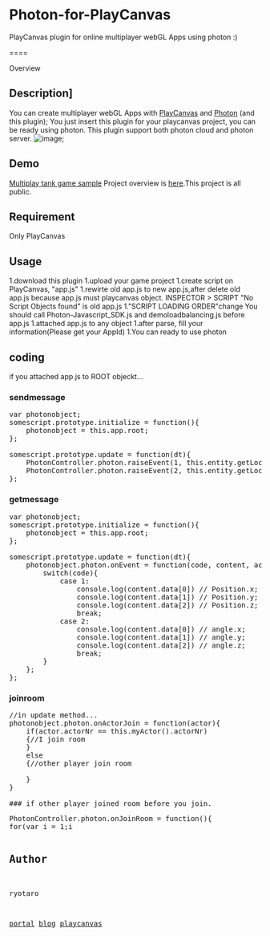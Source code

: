 # Photon-for-PlayCanvas
PlayCanvas plugin for online multiplayer webGL Apps using photon :)

====

Overview

## Description]
You can create multiplayer webGL Apps with [PlayCanvas](https://playcanvas.com) and [Photon](https://www.photonengine.com/en/Photon) (and this plugin);
You just insert this plugin for your playcanvas project, you can be ready using photon.
This plugin support both photon cloud and photon server.
![image](http://ryla.deci.jp/storage/playcanvasphoton.gif);

## Demo
[Multiplay tank game sample](http://playcanvas.utautattaro.com/photon/)
Project overview is [here](https://playcanvas.com/project/433966/overview/photonstarterkit).This project is all public.

## Requirement
Only PlayCanvas

## Usage
1.download this plugin
1.upload your game project
1.create script on PlayCanvas, "app.js"
1.rewirte old app.js to new app.js,after delete old app.js
because app.js must playcanvas object.
INSPECTOR > SCRIPT "No Script Objects found" is old app.js
1."SCRIPT LOADING ORDER"change
You should call Photon-Javascript_SDK.js and demoloadbalancing.js before app.js
1.attached app.js to any object
1.after parse, fill your information(Please get your AppId)
1.You can ready to use photon

## coding
if you attached app.js to ROOT objeckt...
### sendmessage
<pre>
var photonobject;
somescript.prototype.initialize = function(){
    photonobject = this.app.root;
};

somescript.prototype.update = function(dt){
    PhotonController.photon.raiseEvent(1, this.entity.getLocalPosition()); // send position data on Eventcode 1
    PhotonController.photon.raiseEvent(2, this.entity.getLocalEulerAngles());// send angle data on Eventcode 2
};
</pre>

### getmessage
<pre>
var photonobject;
somescript.prototype.initialize = function(){
    photonobject = this.app.root;
};

somescript.prototype.update = function(dt){
    photonobject.photon.onEvent = function(code, content, actorNr){
        switch(code){
            case 1: 
                console.log(content.data[0]) // Position.x;
                console.log(content.data[1]) // Position.y;
                console.log(content.data[2]) // Position.z;
                break;
            case 2:
                console.log(content.data[0]) // angle.x;
                console.log(content.data[1]) // angle.y;
                console.log(content.data[2]) // angle.z;
                break;
        }
    };
};
</pre>

### joinroom
<pre>
//in update method...
photonobject.photon.onActorJoin = function(actor){
    if(actor.actorNr == this.myActor().actorNr)
    {//I join room
    }
    else
    {//other player join room

    }
}

### if other player joined room before you join.
<pre>
PhotonController.photon.onJoinRoom = function(){
for(var i = 1;i<this.myActor().actorNr;i++){
            if(this.myRoomActors()[i]){
                if(!this.myRoomActors()[i].isLocal){
                    //loop num of players on room
                }
            }
    }
}
</pre>

## Author

ryotaro

[portal](http://utautattaro.com)
[blog](http://blog.utautattaro.com)
[playcanvas](https://playcanvas.com/ryotaro)